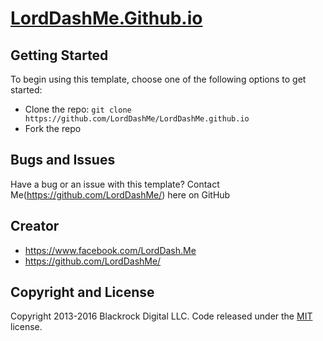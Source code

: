 # [LordDashMe.Github.io](https://github.com/LordDashMe/LordDashMe.github.io)

## Getting Started

To begin using this template, choose one of the following options to get started:
* Clone the repo: `git clone https://github.com/LordDashMe/LordDashMe.github.io`
* Fork the repo

## Bugs and Issues

Have a bug or an issue with this template? Contact Me(https://github.com/LordDashMe/) here on GitHub

## Creator

* https://www.facebook.com/LordDash.Me
* https://github.com/LordDashMe/

## Copyright and License

Copyright 2013-2016 Blackrock Digital LLC. Code released under the [MIT](https://github.com/BlackrockDigital/startbootstrap-freelancer/blob/gh-pages/LICENSE) license.